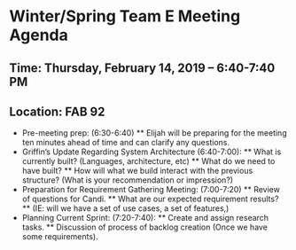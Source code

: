 # Winter/Spring Team E Meeting Agenda
## Time: Thursday, February 14, 2019 – 6:40-7:40 PM
## Location: FAB 92

* Pre-meeting prep: (6:30-6:40)
** Elijah will be preparing for the meeting ten minutes ahead of time and can clarify any questions.
* Griffin’s Update Regarding System Architecture (6:40-7:00):
** What is currently built? (Languages, architecture, etc)
** What do we need to have built?
** How will what we build interact with the previous structure? (What is your recommendation or impression?)
* Preparation for Requirement Gathering Meeting: (7:00-7:20)
** Review of questions for Candi.
** What are our expected requirement results?
** (IE: will we have a set of use cases, a set of features,)
* Planning Current Sprint: (7:20-7:40):
** Create and assign research tasks.
** Discussion of process of backlog creation (Once we have some requirements).

